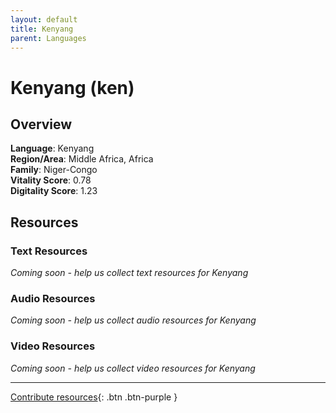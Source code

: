 ```yaml
---
layout: default
title: Kenyang
parent: Languages
---
```


# Kenyang (ken)

## Overview

**Language**: Kenyang  
**Region/Area**: Middle Africa, Africa  
**Family**: Niger-Congo  
**Vitality Score**: 0.78  
**Digitality Score**: 1.23  

## Resources

### Text Resources
*Coming soon - help us collect text resources for Kenyang*

### Audio Resources
*Coming soon - help us collect audio resources for Kenyang*

### Video Resources
*Coming soon - help us collect video resources for Kenyang*

---

[Contribute resources](https://fairtrain.github.io/){: .btn .btn-purple }
